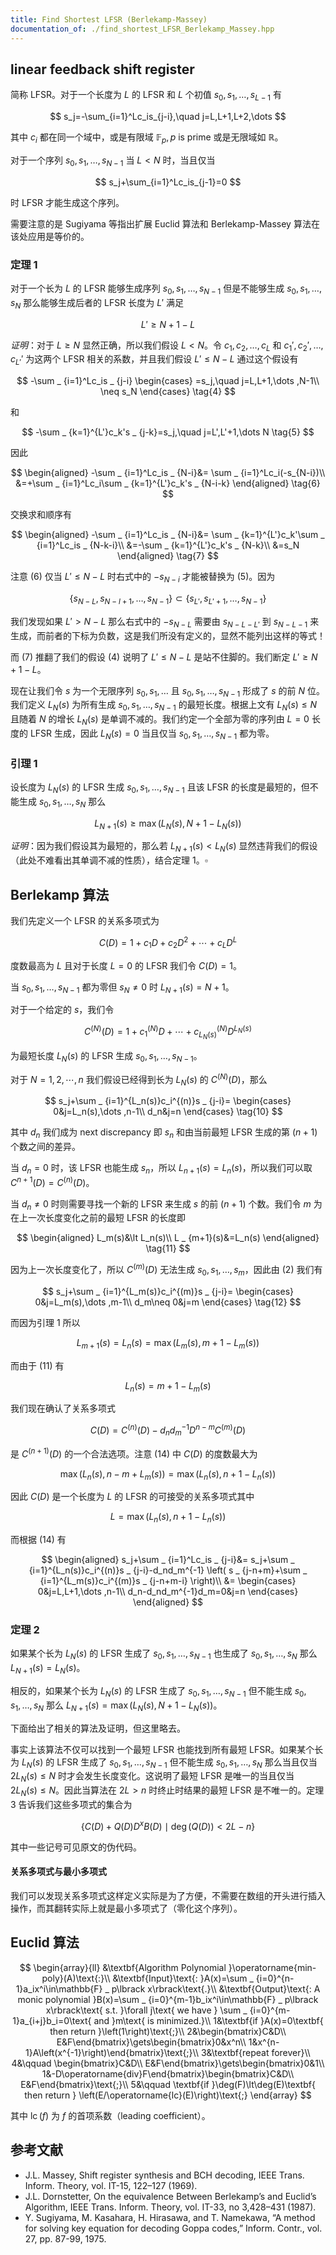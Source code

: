 ```yaml
---
title: Find Shortest LFSR (Berlekamp-Massey)
documentation_of: ./find_shortest_LFSR_Berlekamp_Massey.hpp
---
```


## linear feedback shift register

简称 LFSR。对于一个长度为 $L$ 的 LFSR 和 $L$ 个初值 $s_0,s_1,\dots ,s_{L-1}$ 有

$$
s_j=-\sum_{i=1}^Lc_is_{j-i},\quad j=L,L+1,L+2,\dots
$$

其中 $c_i$ 都在同一个域中，或是有限域 $\mathbb{F} _ p,p\text{ is prime}$ 或是无限域如 $\mathbb{R}$。

对于一个序列 $s_0,s_1,\dots ,s_{N-1}$ 当 $L\lt N$ 时，当且仅当

$$
s_j+\sum_{i=1}^Lc_is_{j-1}=0
$$

时 LFSR 才能生成这个序列。

需要注意的是 Sugiyama 等指出扩展 Euclid 算法和 Berlekamp-Massey 算法在该处应用是等价的。

### 定理 1

对于一个长为 $L$ 的 LFSR 能够生成序列 $s_0,s_1,\dots ,s _ {N-1}$ 但是不能够生成 $s_0,s_1,\dots ,s_N$ 那么能够生成后者的 LFSR 长度为 $L'$ 满足

$$
L'\geq N+1-L\tag{3}
$$

*证明*：对于 $L\geq N$ 显然正确，所以我们假设 $L\lt N$。令 $c_1,c_2,\dots ,c_L$ 和 $c_1',c_2',\dots ,c _ {L'}'$ 为这两个 LFSR 相关的系数，并且我们假设 $L'\leq N-L$ 通过这个假设有

$$
-\sum _ {i=1}^Lc_is _ {j-i}
\begin{cases}
=s_j,\quad j=L,L+1,\dots ,N-1\\
\neq s_N
\end{cases}
\tag{4}
$$

和

$$
-\sum _ {k=1}^{L'}c_k's _ {j-k}=s_j,\quad j=L',L'+1,\dots N
\tag{5}
$$

因此

$$
\begin{aligned}
-\sum _ {i=1}^Lc_is _ {N-i}&=
\sum _ {i=1}^Lc_i(-s_{N-i})\\
&=+\sum _ {i=1}^Lc_i\sum _ {k=1}^{L'}c_k's _ {N-i-k}
\end{aligned}
\tag{6}
$$

交换求和顺序有

$$
\begin{aligned}
-\sum _ {i=1}^Lc_is _ {N-i}&=
\sum _ {k=1}^{L'}c_k'\sum _ {i=1}^Lc_is _ {N-k-i}\\
&=-\sum _ {k=1}^{L'}c_k's _ {N-k}\\
&=s_N
\end{aligned}
\tag{7}
$$

注意 $(6)$ 仅当 $L'\leq N-L$ 时右式中的 $-s _ {N-i}$ 才能被替换为 $(5)$。因为

$$
\lbrace s _ {N-L},s _ {N-l+1},\dots ,s _ {N-1}\rbrace \subset\lbrace s _ {L'},s _ {L'+1},\dots ,s _{N-1}\rbrace
$$

我们发现如果 $L'\gt N-L$ 那么右式中的 $-s _ {N-L}$ 需要由 $s _ {N-L-L'}$ 到 $s _ {N-L-1}$ 来生成，而前者的下标为负数，这是我们所没有定义的，显然不能列出这样的等式！

而 $(7)$ 推翻了我们的假设 $(4)$ 说明了 $L'\leq N-L$ 是站不住脚的。我们断定 $L'\geq N+1-L$。

现在让我们令 $s$ 为一个无限序列 $s_0,s_1,\dots$ 且 $s_0,s_1,\dots ,s _ {N-1}$ 形成了 $s$ 的前 $N$ 位。我们定义 $L_N(s)$ 为所有生成 $s_0,s_1,\dots ,s _ {N-1}$ 的最短长度。根据上文有 $L_N(s)\leq N$ 且随着 $N$ 的增长 $L_N(s)$ 是单调不减的。我们约定一个全部为零的序列由 $L=0$ 长度的 LFSR 生成，因此 $L_N(s)=0$ 当且仅当 $s_0,s_1,\dots ,s _ {N-1}$ 都为零。

### 引理 1

设长度为 $L_N(s)$ 的 LFSR 生成 $s_0,s_1,\dots ,s _ {N-1}$ 且该 LFSR 的长度是最短的，但不能生成 $s_0,s_1,\dots ,s_N$ 那么

$$
L_{N+1}(s)\geq \max(L_N(s),N+1-L_N(s))
$$

*证明*：因为我们假设其为最短的，那么若 $L _ {N+1}(s)\lt L_N(s)$ 显然违背我们的假设（此处不难看出其单调不减的性质），结合定理 1。$\square$

## Berlekamp 算法

我们先定义一个 LFSR 的关系多项式为

$$
C(D)=1+c_1D+c_2D^2+\cdots +c_LD^L
\tag{8}
$$

度数最高为 $L$ 且对于长度 $L=0$ 的 LFSR 我们令 $C(D)=1$。

当 $s_0,s_1,\dots ,s _ {N-1}$ 都为零但 $s_N\neq 0$ 时 $L _ {N+1}(s)=N+1$。

对于一个给定的 $s$，我们令

$$
C^{(N)}(D)=1+c_1^{(N)}D+\cdots +c _ {L_N(s)}^{(N)}D^{L_N(s)}
\tag{9}
$$

为最短长度 $L_N(s)$ 的 LFSR 生成 $s_0,s_1,\dots ,s _ {N-1}$。

对于 $N=1,2,\cdots ,n$ 我们假设已经得到长为 $L_N(s)$ 的 $C^{(N)}(D)$，那么

$$
s_j+\sum _ {i=1}^{L_n(s)}c_i^{(n)}s _ {j-i}=
\begin{cases}
0&j=L_n(s),\dots ,n-1\\
d_n&j=n
\end{cases}
\tag{10}
$$

其中 $d_n$ 我们成为 next discrepancy 即 $s_n$ 和由当前最短 LFSR 生成的第 $(n+1)$ 个数之间的差异。

当 $d_n=0$ 时，该 LFSR 也能生成 $s_n$，所以 $L _ {n+1}(s)=L_n(s)$，所以我们可以取 $C^{n+1}(D)=C^{(n)}(D)$。

当 $d_n\neq 0$ 时则需要寻找一个新的 LFSR 来生成 $s$ 的前 $(n+1)$ 个数。我们令 $m$ 为在上一次长度变化之前的最短 LFSR 的长度即

$$
\begin{aligned}
L_m(s)&\lt L_n(s)\\
L _ {m+1}(s)&=L_n(s)
\end{aligned}
\tag{11}
$$

因为上一次长度变化了，所以 $C^{(m)}(D)$ 无法生成 $s_0,s_1,\dots ,s_m$，因此由 $(2)$ 我们有

$$
s_j+\sum _ {i=1}^{L_m(s)}c_i^{(m)}s _ {j-i}=
\begin{cases}
0&j=L_m(s),\dots ,m-1\\
d_m\neq 0&j=m
\end{cases}
\tag{12}
$$

而因为引理 1 所以

$$
L _ {m+1}(s)=L_n(s)=\max(L_m(s),m+1-L_m(s))
$$

而由于 $(11)$ 有

$$
L_n(s)=m+1-L_m(s)
\tag{13}
$$

我们现在确认了关系多项式

$$
C(D)=C^{(n)}(D)-d_nd_m^{-1}D^{n-m}C^{(m)}(D)
\tag{14}
$$

是 $C^{(n+1)}(D)$ 的一个合法选项。注意 $(14)$ 中 $C(D)$ 的度数最大为

$$
\max(L_n(s),n-m+L_m(s))=\max(L_n(s),n+1-L_n(s))
$$

因此 $C(D)$ 是一个长度为 $L$ 的 LFSR 的可接受的关系多项式其中

$$
L=\max(L_n(s),n+1-L_n(s))
\tag{15}
$$

而根据 $(14)$ 有

$$
\begin{aligned}
s_j+\sum _ {i=1}^Lc_is _ {j-i}&=
s_j+\sum _ {i=1}^{L_n(s)}c_i^{(n)}s _ {j-i}-d_nd_m^{-1}
\left(
s _ {j-n+m}+\sum _ {i=1}^{L_m(s)}c_i^{(m)}s _ {j-n+m-i}
\right)\\
&=
\begin{cases}
0&j=L,L+1,\dots ,n-1\\
d_n-d_nd_m^{-1}d_m=0&j=n
\end{cases}
\end{aligned}
$$

### 定理 2

如果某个长为 $L_N(s)$ 的 LFSR 生成了 $s_0,s_1,\dots ,s_{N-1}$ 也生成了 $s_0,s_1,\dots ,s_N$ 那么 $L_{N+1}(s)=L_N(s)$。

相反的，如果某个长为 $L_N(s)$ 的 LFSR 生成了 $s_0,s_1,\dots ,s_{N-1}$ 但不能生成 $s_0,s_1,\dots ,s_N$ 那么 $L_{N+1}(s)=\max(L_N(s),N+1-L_N(s))$。

下面给出了相关的算法及证明，但这里略去。

事实上该算法不仅可以找到一个最短 LFSR 也能找到所有最短 LFSR。如果某个长为 $L_N(s)$ 的 LFSR 生成了 $s_0,s_1,\dots ,s_{N-1}$ 但不能生成 $s_0,s_1,\dots ,s_N$ 那么当且仅当 $2L_N(s)\leq N$ 时才会发生长度变化。这说明了最短 LFSR 是唯一的当且仅当 $2L_N(s)\leq N$。因此当算法在 $2L\gt n$ 时终止时结果的最短 LFSR 是不唯一的。定理 3 告诉我们这些多项式的集合为

$$
\lbrace
C(D)+Q(D)D^xB(D)\mid \deg(Q(D))\lt 2L-n
\rbrace
$$

其中一些记号可见原文的伪代码。

#### 关系多项式与最小多项式

我们可以发现关系多项式这样定义实际是为了方便，不需要在数组的开头进行插入操作，而其翻转实际上就是最小多项式了（零化这个序列）。

## Euclid 算法

$$
\begin{array}{ll}
&\textbf{Algorithm Polynomial }\operatorname{min-poly}(A)\text{:}\\
&\textbf{Input}\text{: }A(x)=\sum _ {i=0}^{n-1}a_ix^i\in\mathbb{F} _ p\lbrack x\rbrack\text{.}\\
&\textbf{Output}\text{: A monic polynomial }B(x)=\sum _ {i=0}^{m-1}b_ix^i\in\mathbb{F} _ p\lbrack x\rbrack\text{ s.t. }\forall j\text{ we have } \sum _ {i=0}^{m-1}a_{i+j}b_i=0\text{ and }m\text{ is minimized.}\\
1&\textbf{if }A(x)=0\textbf{ then return }\left(1\right)\text{;}\\
2&\begin{bmatrix}C&D\\ E&F\end{bmatrix}\gets\begin{bmatrix}0&x^n\\ 1&x^{n-1}A\left(x^{-1}\right)\end{bmatrix}\text{;}\\
3&\textbf{repeat forever}\\
4&\qquad \begin{bmatrix}C&D\\ E&F\end{bmatrix}\gets\begin{bmatrix}0&1\\ 1&-D\operatorname{div}F\end{bmatrix}\begin{bmatrix}C&D\\ E&F\end{bmatrix}\text{;}\\
5&\qquad \textbf{if }\deg(F)\lt\deg(E)\textbf{ then return } \left(E/\operatorname{lc}(E)\right)\text{;}
\end{array}
$$

其中 $\operatorname{lc}(f)$ 为 $f$ 的首项系数（leading coefficient）。

## 参考文献

- J.L. Massey, Shift register synthesis and BCH decoding, IEEE Trans. Inform. Theory, vol. IT-15,
122–127 (1969).
- J.L. Dornstetter, On the equivalence Between Berlekamp’s and Euclid’s Algorithm, IEEE Trans.
Inform. Theory, vol. IT-33, no 3,428–431 (1987).
- Y. Sugiyama, M. Kasahara, H. Hirasawa, and T. Namekawa, “A method for solving key equation for decoding Goppa codes,” Inform. Contr., vol. 27, pp. 87-99, 1975.